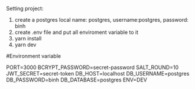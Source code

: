 Setting project:
1. create a postgres local
name: postgres, username:postgres, password: binh
2. create .env file and put all enviroment variable to it
3. yarn install
4. yarn dev

#Environment variable

PORT=3000
BCRYPT_PASSWORD=secret-password
SALT_ROUND=10
JWT_SECRET=secret-token
DB_HOST=localhost
DB_USERNAME=postgres
DB_PASSWORD=binh
DB_DATABASE=postgres
ENV=DEV